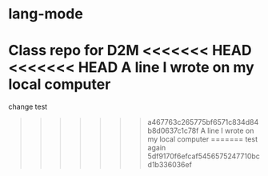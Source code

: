 # lang-mode
Class repo for D2M
<<<<<<< HEAD
<<<<<<< HEAD
A line I wrote on my local computer  
=======
change test
>>>>>>> a467763c265775bf6571c834d84b8d0637c1c78f
A line I wrote on my local computer
=======
test again
>>>>>>> 5df9170f6efcaf5456575247710bcd1b336036ef
